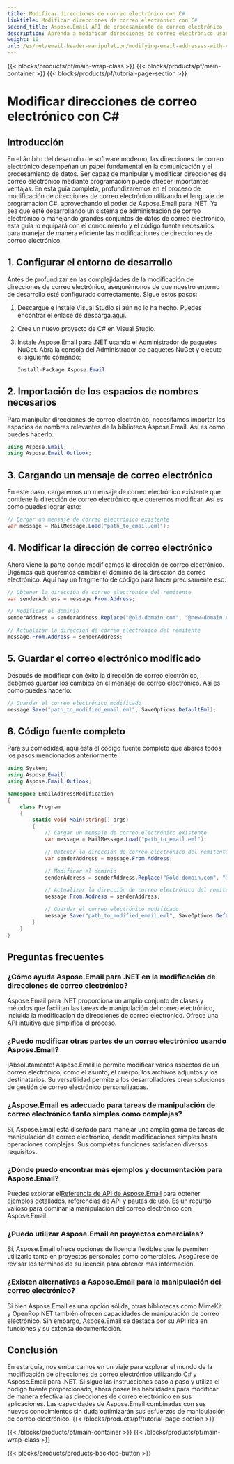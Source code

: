 ```yaml
---
title: Modificar direcciones de correo electrónico con C#
linktitle: Modificar direcciones de correo electrónico con C#
second_title: Aspose.Email API de procesamiento de correo electrónico .NET
description: Aprenda a modificar direcciones de correo electrónico usando C# con la ayuda de Aspose.Email para .NET. Siga esta guía paso a paso para manipular direcciones de correo electrónico de forma eficaz.
weight: 10
url: /es/net/email-header-manipulation/modifying-email-addresses-with-csharp/
---
```


{{< blocks/products/pf/main-wrap-class >}}
{{< blocks/products/pf/main-container >}}
{{< blocks/products/pf/tutorial-page-section >}}

# Modificar direcciones de correo electrónico con C#


## Introducción

En el ámbito del desarrollo de software moderno, las direcciones de correo electrónico desempeñan un papel fundamental en la comunicación y el procesamiento de datos. Ser capaz de manipular y modificar direcciones de correo electrónico mediante programación puede ofrecer importantes ventajas. En esta guía completa, profundizaremos en el proceso de modificación de direcciones de correo electrónico utilizando el lenguaje de programación C#, aprovechando el poder de Aspose.Email para .NET. Ya sea que esté desarrollando un sistema de administración de correo electrónico o manejando grandes conjuntos de datos de correo electrónico, esta guía lo equipará con el conocimiento y el código fuente necesarios para manejar de manera eficiente las modificaciones de direcciones de correo electrónico.


## 1. Configurar el entorno de desarrollo

Antes de profundizar en las complejidades de la modificación de direcciones de correo electrónico, asegurémonos de que nuestro entorno de desarrollo esté configurado correctamente. Sigue estos pasos:

1.  Descargue e instale Visual Studio si aún no lo ha hecho. Puedes encontrar el enlace de descarga.[aquí](https://visualstudio.microsoft.com/downloads/).

2. Cree un nuevo proyecto de C# en Visual Studio.

3. Instale Aspose.Email para .NET usando el Administrador de paquetes NuGet. Abra la consola del Administrador de paquetes NuGet y ejecute el siguiente comando:
   
   ```csharp
   Install-Package Aspose.Email
   ```

## 2. Importación de los espacios de nombres necesarios

Para manipular direcciones de correo electrónico, necesitamos importar los espacios de nombres relevantes de la biblioteca Aspose.Email. Así es como puedes hacerlo:

```csharp
using Aspose.Email;
using Aspose.Email.Outlook;
```

## 3. Cargando un mensaje de correo electrónico

En este paso, cargaremos un mensaje de correo electrónico existente que contiene la dirección de correo electrónico que queremos modificar. Así es como puedes lograr esto:

```csharp
// Cargar un mensaje de correo electrónico existente
var message = MailMessage.Load("path_to_email.eml");
```

## 4. Modificar la dirección de correo electrónico

Ahora viene la parte donde modificamos la dirección de correo electrónico. Digamos que queremos cambiar el dominio de la dirección de correo electrónico. Aquí hay un fragmento de código para hacer precisamente eso:

```csharp
// Obtener la dirección de correo electrónico del remitente
var senderAddress = message.From.Address;

// Modificar el dominio
senderAddress = senderAddress.Replace("@old-domain.com", "@new-domain.com");

// Actualizar la dirección de correo electrónico del remitente
message.From.Address = senderAddress;
```

## 5. Guardar el correo electrónico modificado

Después de modificar con éxito la dirección de correo electrónico, debemos guardar los cambios en el mensaje de correo electrónico. Así es como puedes hacerlo:

```csharp
// Guardar el correo electrónico modificado
message.Save("path_to_modified_email.eml", SaveOptions.DefaultEml);
```

## 6. Código fuente completo

Para su comodidad, aquí está el código fuente completo que abarca todos los pasos mencionados anteriormente:

```csharp
using System;
using Aspose.Email;
using Aspose.Email.Outlook;

namespace EmailAddressModification
{
    class Program
    {
        static void Main(string[] args)
        {
            // Cargar un mensaje de correo electrónico existente
            var message = MailMessage.Load("path_to_email.eml");

            // Obtener la dirección de correo electrónico del remitente
            var senderAddress = message.From.Address;

            // Modificar el dominio
            senderAddress = senderAddress.Replace("@old-domain.com", "@new-domain.com");

            // Actualizar la dirección de correo electrónico del remitente
            message.From.Address = senderAddress;

            // Guardar el correo electrónico modificado
            message.Save("path_to_modified_email.eml", SaveOptions.DefaultEml);
        }
    }
}
```

## Preguntas frecuentes

### ¿Cómo ayuda Aspose.Email para .NET en la modificación de direcciones de correo electrónico?

Aspose.Email para .NET proporciona un amplio conjunto de clases y métodos que facilitan las tareas de manipulación del correo electrónico, incluida la modificación de direcciones de correo electrónico. Ofrece una API intuitiva que simplifica el proceso.

### ¿Puedo modificar otras partes de un correo electrónico usando Aspose.Email?

¡Absolutamente! Aspose.Email le permite modificar varios aspectos de un correo electrónico, como el asunto, el cuerpo, los archivos adjuntos y los destinatarios. Su versatilidad permite a los desarrolladores crear soluciones de gestión de correo electrónico personalizadas.

### ¿Aspose.Email es adecuado para tareas de manipulación de correo electrónico tanto simples como complejas?

Sí, Aspose.Email está diseñado para manejar una amplia gama de tareas de manipulación de correo electrónico, desde modificaciones simples hasta operaciones complejas. Sus completas funciones satisfacen diversos requisitos.

### ¿Dónde puedo encontrar más ejemplos y documentación para Aspose.Email?

Puedes explorar el[Referencia de API de Aspose.Email](https://reference.aspose.com/email/net/) para obtener ejemplos detallados, referencias de API y pautas de uso. Es un recurso valioso para dominar la manipulación del correo electrónico con Aspose.Email.

### ¿Puedo utilizar Aspose.Email en proyectos comerciales?

Sí, Aspose.Email ofrece opciones de licencia flexibles que le permiten utilizarlo tanto en proyectos personales como comerciales. Asegúrese de revisar los términos de su licencia para obtener más información.

### ¿Existen alternativas a Aspose.Email para la manipulación del correo electrónico?

Si bien Aspose.Email es una opción sólida, otras bibliotecas como MimeKit y OpenPop.NET también ofrecen capacidades de manipulación de correo electrónico. Sin embargo, Aspose.Email se destaca por su API rica en funciones y su extensa documentación.

## Conclusión

En esta guía, nos embarcamos en un viaje para explorar el mundo de la modificación de direcciones de correo electrónico utilizando C# y Aspose.Email para .NET. Si sigue las instrucciones paso a paso y utiliza el código fuente proporcionado, ahora posee las habilidades para modificar de manera efectiva las direcciones de correo electrónico en sus aplicaciones. Las capacidades de Aspose.Email combinadas con sus nuevos conocimientos sin duda optimizarán sus esfuerzos de manipulación de correo electrónico.
{{< /blocks/products/pf/tutorial-page-section >}}

{{< /blocks/products/pf/main-container >}}
{{< /blocks/products/pf/main-wrap-class >}}

{{< blocks/products/products-backtop-button >}}
